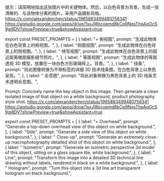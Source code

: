 提示：请简明地指出这张图片中的关键物体。然后，以白色背景为背景，生成一张清晰的、与该物体分离的图片，采用产品摄影风格。
https://x.com/alexanderchen/status/1965883499480756341
https://aistudio.google.com/apps/drive/1sxJWocoemd8kCp9NqsThpAqOcS9gi8DV?showPreview=true&showAssistant=true

export const PRESET_PROMPTS = [
{
label: "+ 俯视图",
prompt: "生成此物体在白色背景上的俯视图。",
},
{
label: "侧面视图",
prompt: "生成此物体在白色背景上的侧视图。",
},
{
label: " 特写视图",
prompt: "生成此物体在白色背景上的超近距离微距摄影细节照片。",
},
{
label: " 等距视图",
prompt: "生成此物体的等距透视 3D 模型，放置在一块白色方形玻璃砖上。背景。",
},
{
label: " 线条",
prompt: "将此图像转换为不带标签的详细 3D 技术线条图，在白色背景上以黑色呈现。",
},
{
label: " 全息图",
prompt: "将此对象转换为黑色背景上的 3D 线条艺术透明全息图。",


Prompt: Concisely name the key object in this image. Then generate a clean isolated image of that object on a white background, product photography style shot.
https://x.com/alexanderchen/status/1965883499480756341
https://aistudio.google.com/apps/drive/1sxJWocoemd8kCp9NqsThpAqOcS9gi8DV?showPreview=true&showAssistant=true

export const PRESET_PROMPTS = [
{
label: "+ Overhead",
prompt: "Generate a top-down overhead view of this object on white background.",
},
{
label: "Side",
prompt: "Generate a side view of this object on white background.",
},
{
label: " Close-up",
prompt: "Generate an extremely close-up macrophotography detailed shot of this object on white background.",
},
{
label: " Isometric",
prompt: "Generate an isometric perspective 3d model of this object, sitting on a glass square tile, white background.",
},
{
label: " Line",
prompt: "Transform this image into a detailed 3D technical line drawing without labels, rendered in black on a white background.",
},
{
label: " Hologram",
prompt: "Turn this object into a 3d line art transparent hologram on black background.",
